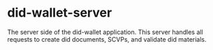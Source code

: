 # did-wallet-server
The server side of the did-wallet application. This server handles all requests to create did documents, SCVPs, and validate did materials.